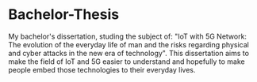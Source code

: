 # Bachelor-Thesis
My bachelor's dissertation, studing the subject of: "IoT with 5G Network: The evolution of the everyday life of man and the risks regarding physical and cyber attacks in the new era of technology".
This dissertation aims to make the field of IoT and 5G easier to understand and hopefully to make people embed those technologies to their everyday lives.
